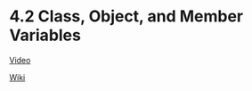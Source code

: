 # 4.2 Class, Object, and Member Variables

[Video](https://www.youtube.com/watch?v=ry_zHxnPn8A&list=PLqCJpWy5FohcehaXlCIt8sVBHBFFRVWsx&index=8)

[Wiki](https://www.youtube.com/redirect?event=video_description&v=ry_zHxnPn8A&redir_token=1-cAKv5fkozt-hvXkGjKS5yBDHN8MTUyMTQ1NTYyNUAxNTIxMzY5MjI1&q=http%3A%2F%2Fwiki.planetchili.net%2Findex.php%3Ftitle%3DBeginner_C%252B%252B_Game_Programming_Tutorial_4)